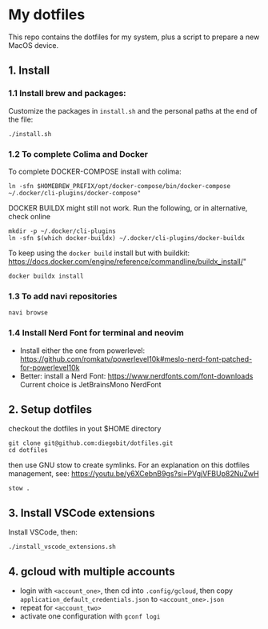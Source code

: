 # My dotfiles

This repo contains the dotfiles for my system, plus a script to prepare a new MacOS device.

## 1. Install

### 1.1 Install brew and packages:

Customize the packages in `install.sh` and the personal paths at the end of the file:
```
./install.sh
```

### 1.2 To complete Colima and Docker
To complete DOCKER-COMPOSE install with colima:

```
ln -sfn $HOMEBREW_PREFIX/opt/docker-compose/bin/docker-compose ~/.docker/cli-plugins/docker-compose"
```

DOCKER BUILDX might still not work. Run the following, or in alternative, check online

```
mkdir -p ~/.docker/cli-plugins
ln -sfn $(which docker-buildx) ~/.docker/cli-plugins/docker-buildx
```

To keep using the `docker build` install but with buildkit:
https://docs.docker.com/engine/reference/commandline/buildx_install/"

```
docker buildx install
```

### 1.3 To add navi repositories

```
navi browse
```

### 1.4 Install Nerd Font for terminal and neovim

- Install either the one from powerlevel:
  https://github.com/romkatv/powerlevel10k#meslo-nerd-font-patched-for-powerlevel10k
- Better: install a Nerd Font: https://www.nerdfonts.com/font-downloads
  Current choice is JetBrainsMono NerdFont

## 2. Setup dotfiles
checkout the dotfiles in yout $HOME directory

```
git clone git@github.com:diegobit/dotfiles.git
cd dotfiles
```

then use GNU stow to create symlinks. For an explanation on this dotfiles management, see:
https://youtu.be/y6XCebnB9gs?si=PVgjVFBUp82NuZwH

```
stow .
```

## 3. Install VSCode extensions

Install VSCode, then:

```
./install_vscode_extensions.sh
```

## 4. gcloud with multiple accounts
- login with `<account_one>`, then cd into `.config/gcloud`, then copy `application_default_credentials.json` to `<account_one>.json`
- repeat for `<account_two>`
- activate one configuration with `gconf logi`

